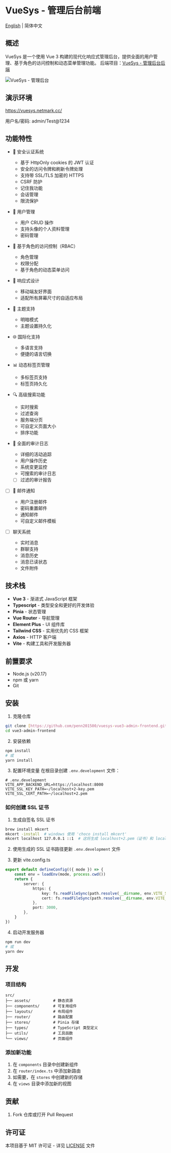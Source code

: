 # VueSys - 管理后台前端

[English](./README.md) | 简体中文

## 概述

VueSys 是一个使用 Vue 3 构建的现代化响应式管理后台，提供全面的用户管理、基于角色的访问控制和动态菜单管理功能。
后端项目：[VueSys - 管理后台后端](https://github.com/penn201500/vuesys-django-admin-backend)

![VueSys - 管理后台](./public/vuesys.png)

## 演示环境

https://vuesys.netmark.cc/

用户名/密码:
admin/Test@1234

## 功能特性

-   🔐 安全认证系统
    -   基于 HttpOnly cookies 的 JWT 认证
    -   安全的访问令牌和刷新令牌处理
    -   支持带 SSL/TLS 加密的 HTTPS
    -   CSRF 防护
    -   记住我功能
    -   会话管理
    -   限流保护
-   👥 用户管理
    -   用户 CRUD 操作
    -   支持头像的个人资料管理
    -   密码管理
-   🔑 基于角色的访问控制（RBAC）
    -   角色管理
    -   权限分配
    -   基于角色的动态菜单访问
-   📱 响应式设计
    -   移动端友好界面
    -   适配所有屏幕尺寸的自适应布局
-   🎨 主题支持
    -   明暗模式
    -   主题设置持久化
-   🌐 国际化支持
    -   多语言支持
    -   便捷的语言切换
-   📊 动态标签页管理
    -   多标签页支持
    -   标签页持久化
-   🔍 高级搜索功能
    -   实时搜索
    -   过滤查询
    -   服务端分页
    -   可自定义页面大小
    -   排序功能

-   📝 全面的审计日志
    -   详细的活动追踪
    -   用户操作历史
    -   系统变更监控
    -   可搜索的审计日志
    - [ ] 过滤的审计报告

- [ ] 📧 邮件通知
    -   用户注册邮件
    -   密码重置邮件
    -   通知邮件
    -   可自定义邮件模板

- [ ] 聊天系统
    -   实时消息
    -   群聊支持
    -   消息历史
    -   消息已读状态
    -   文件附件

## 技术栈

-   **Vue 3** - 渐进式 JavaScript 框架
-   **Typescript** - 类型安全和更好的开发体验
-   **Pinia** - 状态管理
-   **Vue Router** - 导航管理
-   **Element Plus** - UI 组件库
-   **Tailwind CSS** - 实用优先的 CSS 框架
-   **Axios** - HTTP 客户端
-   **Vite** - 构建工具和开发服务器

## 前置要求

-   Node.js (v20.17)
-   npm 或 yarn
-   Git

## 安装

1. 克隆仓库

```bash
git clone [https://github.com/penn201500/vuesys-vue3-admin-frontend.git](https://github.com/penn201500/vuesys-vue3-admin-frontend.git)
cd vue3-admin-frontend
```

2. 安装依赖

```bash
npm install
# 或
yarn install
```

3. 配置环境变量
   在根目录创建 `.env.development` 文件：

```env
# .env.development
VITE_APP_BACKEND_URL=https://localhost:8000
VITE_SSL_KEY_PATH=~/localhost+2-key.pem
VITE_SSL_CERT_PATH=~/localhost+2.pem
```

### 如何创建 SSL 证书

1. 生成自签名 SSL 证书

```bash
brew install mkcert
mkcert -install  # windows 使用 'choco install mkcert'
mkcert localhost 127.0.0.1 ::1  # 这将生成 localhost+2.pem（证书）和 localhost+2-key.pem（密钥）
```

2. 使用生成的 SSL 证书路径更新 `.env.development` 文件

3. 更新 vite.config.ts

```typescript
export default defineConfig(({ mode }) => {
    const env = loadEnv(mode, process.cwd())
    return {
        server: {
            https: {
                key: fs.readFileSync(path.resolve(__dirname, env.VITE_SSL_KEY_PATH)),
                cert: fs.readFileSync(path.resolve(__dirname, env.VITE_SSL_CERT_PATH)),
            },
            port: 3000,
        },
    }
})
```

4. 启动开发服务器

```bash
npm run dev
# 或
yarn dev
```

## 开发

### 项目结构

```
src/
├── assets/          # 静态资源
├── components/      # 可复用组件
├── layouts/         # 布局组件
├── router/          # 路由配置
├── stores/          # Pinia 存储
├── types/           # TypeScript 类型定义
├── utils/           # 工具函数
└── views/           # 页面组件
```

### 添加新功能

1. 在 `components` 目录中创建新组件
2. 在 `router/index.ts` 中添加新路由
3. 如需要，在 `stores` 中创建新的存储
4. 在 `views` 目录中添加新的视图

## 贡献

1. Fork 仓库或打开 Pull Request

## 许可证

本项目基于 MIT 许可证 - 详见 [LICENSE](./LICENSE.md) 文件
